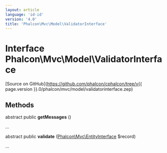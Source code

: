 ```yaml
---
layout: article
language: 'id-id'
version: '4.0'
title: 'Phalcon\Mvc\Model\ValidatorInterface'
---
```

# Interface **Phalcon\Mvc\Model\ValidatorInterface**

[Source on GitHub](https://github.com/phalcon/cphalcon/tree/v{{ page.version }}.0/phalcon/mvc/model/validatorinterface.zep)

## Methods

abstract public **getMessages** ()

...

abstract public **validate** ([Phalcon\Mvc\EntityInterface](Phalcon_Mvc_EntityInterface) $record)

...